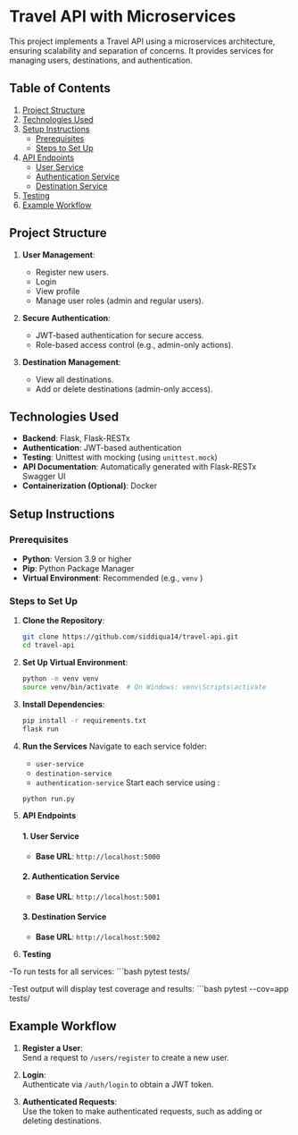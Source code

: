 # Travel API with Microservices

This project implements a Travel API using a microservices architecture, ensuring scalability and separation of concerns. It provides services for managing users, destinations, and authentication.

## Table of Contents

1. [Project Structure](#project-structure)
2. [Technologies Used](#technologies-used)
3. [Setup Instructions](#setup-instructions)
   - [Prerequisites](#prerequisites)
   - [Steps to Set Up](#steps-to-set-up)
4. [API Endpoints](#api-endpoints)
   - [User Service](#1-user-service)
   - [Authentication Service](#2-authentication-service)
   - [Destination Service](#3-destination-service)
5. [Testing](#testing)
6. [Example Workflow](#example-workflow)

## Project Structure

1. **User Management**:  
   - Register new users.
   - Login
   - View profile  
   - Manage user roles (admin and regular users).  

2. **Secure Authentication**:  
   - JWT-based authentication for secure access.  
   - Role-based access control (e.g., admin-only actions).  

3. **Destination Management**:  
   - View all destinations.  
   - Add or delete destinations (admin-only access).  


## Technologies Used

- **Backend**: Flask, Flask-RESTx
- **Authentication**: JWT-based authentication
- **Testing**: Unittest with mocking (using `unittest.mock`)
- **API Documentation**: Automatically generated with Flask-RESTx Swagger UI
- **Containerization (Optional)**: Docker

## Setup Instructions

### Prerequisites
- **Python**: Version 3.9 or higher
- **Pip**: Python Package Manager
- **Virtual Environment**: Recommended (e.g., `venv` )

### Steps to Set Up

1. **Clone the Repository**:
   ```bash
   git clone https://github.com/siddiqua14/travel-api.git
   cd travel-api
2. **Set Up Virtual Environment**:
     ```bash
     python -m venv venv
    source venv/bin/activate  # On Windows: venv\Scripts\activate
3. **Install Dependencies**:
     ```bash
    pip install -r requirements.txt
    flask run
4. **Run the Services**
   Navigate to each service folder:
   - `user-service`
   - `destination-service`
   - `authentication-service`
   Start each service using : 
   ```bash 
   python run.py
5. **API Endpoints**

    #### 1. User Service
    - **Base URL**: `http://localhost:5000`

    #### 2. Authentication Service
    - **Base URL**: `http://localhost:5001`

    #### 3. Destination Service
    - **Base URL**: `http://localhost:5002`

6. **Testing**

-To run tests for all services:
    ```bash
    pytest tests/
    
-Test output will display test coverage and results:
    ```bash
    pytest --cov=app tests/
    
## Example Workflow

1. **Register a User**:  
   Send a request to `/users/register` to create a new user.

2. **Login**:  
   Authenticate via `/auth/login` to obtain a JWT token.

3. **Authenticated Requests**:  
   Use the token to make authenticated requests, such as adding or deleting destinations.
